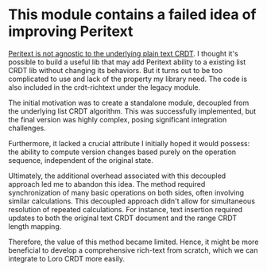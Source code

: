 # This module contains a failed idea of improving Peritext

[Peritext is not agnostic to the underlying plain text CRDT](https://github.com/inkandswitch/peritext/issues/31).
I thought it's possible to build a useful lib that may add Peritext ability to a
existing list CRDT lib without changing its behaviors. But it turns out to be
too complicated to use and lack of the property my library need. The code is
also included in the crdt-richtext under the legacy module.

The initial motivation was to create a standalone module, decoupled from the
underlying list CRDT algorithm. This was successfully implemented, but the final
version was highly complex, posing significant integration challenges.

Furthermore, it lacked a crucial attribute I initially hoped it would possess:
the ability to compute version changes based purely on the operation sequence,
independent of the original state.

Ultimately, the additional overhead associated with this decoupled approach led
me to abandon this idea. The method required synchronization of many basic
operations on both sides, often involving similar calculations. This decoupled
approach didn't allow for simultaneous resolution of repeated calculations. For
instance, text insertion required updates to both the original text CRDT
document and the range CRDT length mapping.

Therefore, the value of this method became limited. Hence, it might be more
beneficial to develop a comprehensive rich-text from scratch, which we can
integrate to Loro CRDT more easily.

